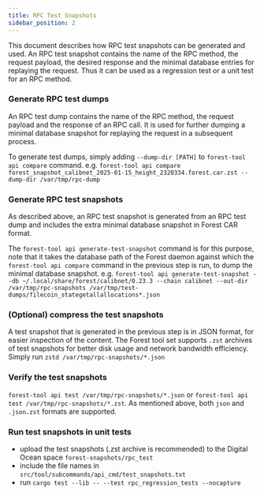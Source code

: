 ```yaml
---
title: RPC Test Snapshots
sidebar_position: 2
---
```


This document describes how RPC test snapshots can be generated and used. An RPC test snapshot contains the name of the RPC method, the request payload, the desired response and the minimal database entries for replaying the request. Thus it can be used as a regression test or a unit test for an RPC method.

### Generate RPC test dumps

An RPC test dump contains the name of the RPC method, the request payload and the response of an RPC call. It is used for further dumping a minimal database snapshot for replaying the request in a subsequent process.

To generate test dumps, simply adding `--dump-dir [PATH]` to `forest-tool api compare` command. e.g. `forest-tool api compare forest_snapshot_calibnet_2025-01-15_height_2320334.forest.car.zst --dump-dir /var/tmp/rpc-dump`

### Generate RPC test snapshots

As described above, an RPC test snapshot is generated from an RPC test dump and includes the extra minimal database snapshot in Forest CAR format.

The `forest-tool api generate-test-snapshot` command is for this purpose, note that it takes the database path of the Forest daemon against which the `forest-tool api compare` command in the previous step is run, to dump the minimal database snapshot. e.g. `forest-tool api generate-test-snapshot --db ~/.local/share/forest/calibnet/0.23.3 --chain calibnet --out-dir /var/tmp/rpc-snapshots /var/tmp/test-dumps/filecoin_stategetallallocations*.json`

### (Optional) compress the test snapshots

A test snapshot that is generated in the previous step is in JSON format, for easier inspection of the content. The Forest tool set supports `.zst` archives of test snapshots for better disk usage and network bandwidth efficiency. Simply run `zstd /var/tmp/rpc-snapshots/*.json`

### Verify the test snapshots

`forest-tool api test /var/tmp/rpc-snapshots/*.json` or `forest-tool api test /var/tmp/rpc-snapshots/*.zst`. As mentioned above, both `json` and `.json.zst` formats are supported.

### Run test snapshots in unit tests

- upload the test snapshots (.zst archive is recommended) to the Digital Ocean space `forest-snapshots/rpc_test`
- include the file names in `src/tool/subcommands/api_cmd/test_snapshots.txt`
- run `cargo test --lib -- --test rpc_regression_tests --nocapture`
